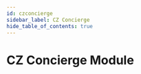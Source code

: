 ```yaml
---
id: czconcierge
sidebar_label: CZ Concierge
hide_table_of_contents: true
---
```


# CZ Concierge Module
